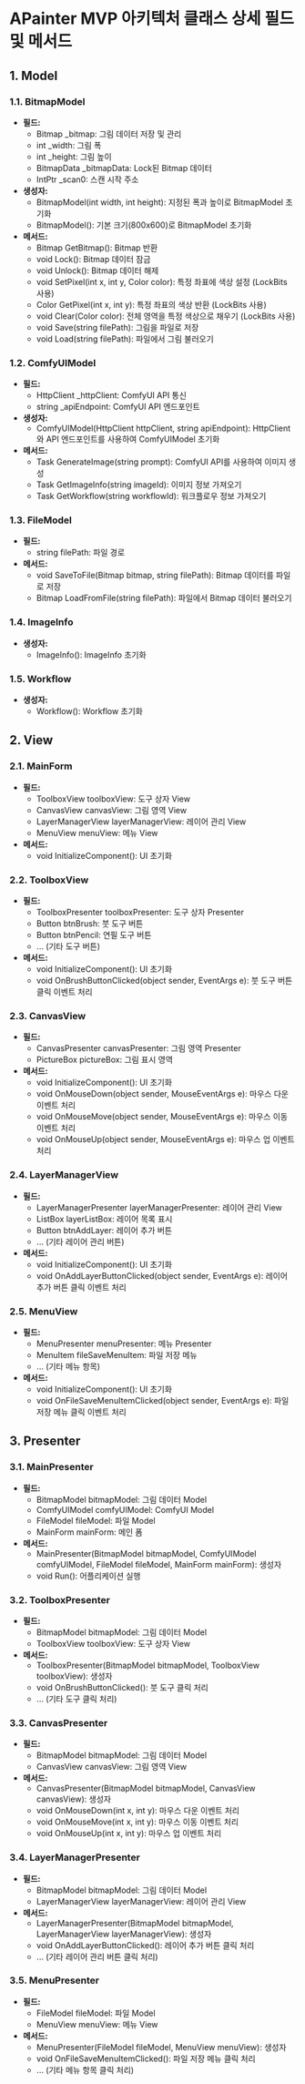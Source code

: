 # APainter MVP 아키텍처 클래스 상세 필드 및 메서드

## 1. Model

### 1.1. BitmapModel

*   **필드:**
    *   Bitmap _bitmap: 그림 데이터 저장 및 관리
    *   int _width: 그림 폭
    *   int _height: 그림 높이
    *   BitmapData _bitmapData: Lock된 Bitmap 데이터
    *   IntPtr _scan0: 스캔 시작 주소
*   **생성자:**
    *   BitmapModel(int width, int height): 지정된 폭과 높이로 BitmapModel 초기화
    *   BitmapModel(): 기본 크기(800x600)로 BitmapModel 초기화
*   **메서드:**
    *   Bitmap GetBitmap(): Bitmap 반환
    *   void Lock(): Bitmap 데이터 잠금
    *   void Unlock(): Bitmap 데이터 해제
    *   void SetPixel(int x, int y, Color color): 특정 좌표에 색상 설정 (LockBits 사용)
    *   Color GetPixel(int x, int y): 특정 좌표의 색상 반환 (LockBits 사용)
    *   void Clear(Color color): 전체 영역을 특정 색상으로 채우기 (LockBits 사용)
    *   void Save(string filePath): 그림을 파일로 저장
    *   void Load(string filePath): 파일에서 그림 불러오기

### 1.2. ComfyUIModel

*   **필드:**
    *   HttpClient _httpClient: ComfyUI API 통신
    *   string _apiEndpoint: ComfyUI API 엔드포인트
*   **생성자:**
    *   ComfyUIModel(HttpClient httpClient, string apiEndpoint): HttpClient와 API 엔드포인트를 사용하여 ComfyUIModel 초기화
*   **메서드:**
    *   Task<string> GenerateImage(string prompt): ComfyUI API를 사용하여 이미지 생성
    *   Task<ImageInfo> GetImageInfo(string imageId): 이미지 정보 가져오기
    *   Task<Workflow> GetWorkflow(string workflowId): 워크플로우 정보 가져오기

### 1.3. FileModel

*   **필드:**
    *   string filePath: 파일 경로
*   **메서드:**
    *   void SaveToFile(Bitmap bitmap, string filePath): Bitmap 데이터를 파일로 저장
    *   Bitmap LoadFromFile(string filePath): 파일에서 Bitmap 데이터 불러오기

### 1.4. ImageInfo

*   **생성자:**
    *   ImageInfo(): ImageInfo 초기화

### 1.5. Workflow

*   **생성자:**
    *   Workflow(): Workflow 초기화

## 2. View

### 2.1. MainForm

*   **필드:**
    *   ToolboxView toolboxView: 도구 상자 View
    *   CanvasView canvasView: 그림 영역 View
    *   LayerManagerView layerManagerView: 레이어 관리 View
    *   MenuView menuView: 메뉴 View
*   **메서드:**
    *   void InitializeComponent(): UI 초기화

### 2.2. ToolboxView

*   **필드:**
    *   ToolboxPresenter toolboxPresenter: 도구 상자 Presenter
    *   Button btnBrush: 붓 도구 버튼
    *   Button btnPencil: 연필 도구 버튼
    *   ... (기타 도구 버튼)
*   **메서드:**
    *   void InitializeComponent(): UI 초기화
    *   void OnBrushButtonClicked(object sender, EventArgs e): 붓 도구 버튼 클릭 이벤트 처리

### 2.3. CanvasView

*   **필드:**
    *   CanvasPresenter canvasPresenter: 그림 영역 Presenter
    *   PictureBox pictureBox: 그림 표시 영역
*   **메서드:**
    *   void InitializeComponent(): UI 초기화
    *   void OnMouseDown(object sender, MouseEventArgs e): 마우스 다운 이벤트 처리
    *   void OnMouseMove(object sender, MouseEventArgs e): 마우스 이동 이벤트 처리
    *   void OnMouseUp(object sender, MouseEventArgs e): 마우스 업 이벤트 처리

### 2.4. LayerManagerView

*   **필드:**
    *   LayerManagerPresenter layerManagerPresenter: 레이어 관리 View
    *   ListBox layerListBox: 레이어 목록 표시
    *   Button btnAddLayer: 레이어 추가 버튼
    *   ... (기타 레이어 관리 버튼)
*   **메서드:**
    *   void InitializeComponent(): UI 초기화
    *   void OnAddLayerButtonClicked(object sender, EventArgs e): 레이어 추가 버튼 클릭 이벤트 처리

### 2.5. MenuView

*   **필드:**
    *   MenuPresenter menuPresenter: 메뉴 Presenter
    *   MenuItem fileSaveMenuItem: 파일 저장 메뉴
    *   ... (기타 메뉴 항목)
*   **메서드:**
    *   void InitializeComponent(): UI 초기화
    *   void OnFileSaveMenuItemClicked(object sender, EventArgs e): 파일 저장 메뉴 클릭 이벤트 처리

## 3. Presenter

### 3.1. MainPresenter

*   **필드:**
    *   BitmapModel bitmapModel: 그림 데이터 Model
    *   ComfyUIModel comfyUIModel: ComfyUI Model
    *   FileModel fileModel: 파일 Model
    *   MainForm mainForm: 메인 폼
*   **메서드:**
    *   MainPresenter(BitmapModel bitmapModel, ComfyUIModel comfyUIModel, FileModel fileModel, MainForm mainForm): 생성자
    *   void Run(): 어플리케이션 실행

### 3.2. ToolboxPresenter

*   **필드:**
    *   BitmapModel bitmapModel: 그림 데이터 Model
    *   ToolboxView toolboxView: 도구 상자 View
*   **메서드:**
    *   ToolboxPresenter(BitmapModel bitmapModel, ToolboxView toolboxView): 생성자
    *   void OnBrushButtonClicked(): 붓 도구 클릭 처리
    *   ... (기타 도구 클릭 처리)

### 3.3. CanvasPresenter

*   **필드:**
    *   BitmapModel bitmapModel: 그림 데이터 Model
    *   CanvasView canvasView: 그림 영역 View
*   **메서드:**
    *   CanvasPresenter(BitmapModel bitmapModel, CanvasView canvasView): 생성자
    *   void OnMouseDown(int x, int y): 마우스 다운 이벤트 처리
    *   void OnMouseMove(int x, int y): 마우스 이동 이벤트 처리
    *   void OnMouseUp(int x, int y): 마우스 업 이벤트 처리

### 3.4. LayerManagerPresenter

*   **필드:**
    *   BitmapModel bitmapModel: 그림 데이터 Model
    *   LayerManagerView layerManagerView: 레이어 관리 View
*   **메서드:**
    *   LayerManagerPresenter(BitmapModel bitmapModel, LayerManagerView layerManagerView): 생성자
    *   void OnAddLayerButtonClicked(): 레이어 추가 버튼 클릭 처리
    *   ... (기타 레이어 관리 버튼 클릭 처리)

### 3.5. MenuPresenter

*   **필드:**
    *   FileModel fileModel: 파일 Model
    *   MenuView menuView: 메뉴 View
*   **메서드:**
    *   MenuPresenter(FileModel fileModel, MenuView menuView): 생성자
    *   void OnFileSaveMenuItemClicked(): 파일 저장 메뉴 클릭 처리
    *   ... (기타 메뉴 항목 클릭 처리)